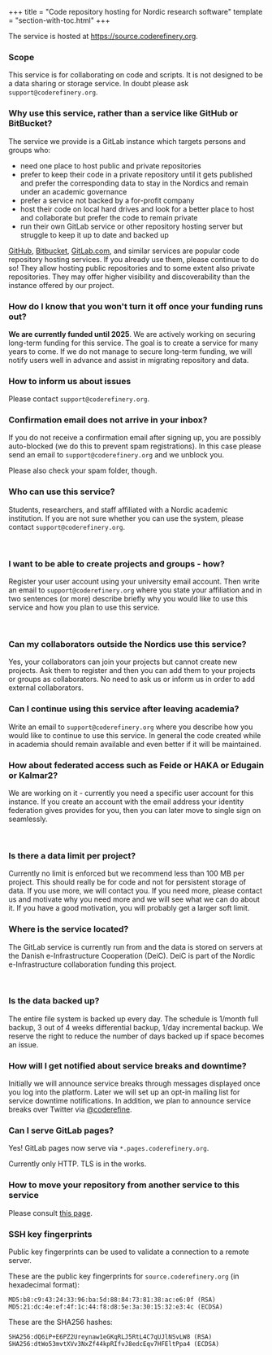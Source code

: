 +++
title = "Code repository hosting for Nordic research software"
template = "section-with-toc.html"
+++

The service is hosted at <https://source.coderefinery.org>.


### Scope

This service is for collaborating on code and scripts. It is not designed to be a data sharing
or storage service. In doubt please ask `support@coderefinery.org`.


### Why use this service, rather than a service like GitHub or BitBucket?

The service we provide is a GitLab instance which targets persons and groups who:

- need one place to host public and private repositories
- prefer to keep their code in a private repository until it gets published and
  prefer the corresponding data to stay in the Nordics and remain under an
  academic governance
- prefer a service not backed by a for-profit company
- host their code on local hard drives and look for a better place to host and
  collaborate but prefer the code to remain private
- run their own GitLab service or other repository hosting server but struggle
  to keep it up to date and backed up

[GitHub](https://github.com), [Bitbucket](https://bitbucket.org),
[GitLab.com](https://gitlab.com), and similar services are popular code
repository hosting services.  If you already use them, please continue to do
so! They allow hosting public repositories and to some extent also private
repositories.  They may offer higher visibility and discoverability than the
instance offered by our project.


### How do I know that you won't turn it off once your funding runs out?

**We are currently funded until 2025**. We are actively working on
securing long-term funding for this service. The goal is to create a service
for many years to come. If we do not manage to secure long-term funding, we
will notify users well in advance and assist in migrating repository and data.


### How to inform us about issues

Please contact `support@coderefinery.org`.


### Confirmation email does not arrive in your inbox?

If you do not receive a confirmation email after signing up, you are possibly auto-blocked
(we do this to prevent spam registrations). In this case please send an email
to `support@coderefinery.org` and we unblock you.

Please also check your spam folder, though.


### Who can use this service?

Students, researchers, and staff affiliated with a Nordic academic institution.
If you are not sure whether you can use the system, please contact
`support@coderefinery.org`.

 
### I want to be able to create projects and groups - how?

Register your user account using your university email account. Then write an
email to `support@coderefinery.org` where you state your affiliation and in two
sentences (or more) describe briefly why you would like to use this service
and how you plan to use this service.

 
### Can my collaborators outside the Nordics use this service?

Yes, your collaborators can join your projects but cannot create new projects.
Ask them to register and then you can add them to your projects or groups as collaborators.
No need to ask us or inform us in order to add external collaborators.


### Can I continue using this service after leaving academia?

Write an email to `support@coderefinery.org` where you describe how you would
like to continue to use this service. In general the code created while in
academia should remain available and even better if it will be maintained.


### How about federated access such as Feide or HAKA or Edugain or Kalmar2?

We are working on it - currently you need a specific user account for this
instance. If you create an account with the email address your identity
federation gives provides for you, then you can later move to single sign on
seamlessly.

 
### Is there a data limit per project?

Currently no limit is enforced but we recommend less than 100 MB per project.
This should really be for code and not for persistent storage of data. If you
use more, we will contact you. If you need more, please contact us and motivate
why you need more and we will see what we can do about it. If you have a good
motivation, you will probably get a larger soft limit.


### Where is the service located?

The GitLab service is currently run from and the data is stored on servers at the
Danish e-Infrastructure Cooperation (DeiC). DeiC is part of the Nordic
e-Infrastructure collaboration funding this project.

 
### Is the data backed up?

The entire file system is backed up every day.  The schedule is 1/month full
backup, 3 out of 4 weeks differential backup, 1/day incremental backup.  We
reserve the right to reduce the number of days backed up if space becomes an
issue.


### How will I get notified about service breaks and downtime?

Initially we will announce service breaks through messages displayed once you
log into the platform. Later we will set up an opt-in mailing list for service
downtime notifications. In addition, we plan to announce service breaks over
Twitter via
[@coderefine](https://twitter.com/coderefine).


### Can I serve GitLab pages?

Yes! GitLab pages now serve via `*.pages.coderefinery.org`.

Currently only HTTP. TLS is in the works.


### How to move your repository from another service to this service

Please consult [this page](moving).


### SSH key fingerprints

Public key fingerprints can be used to validate a connection to a remote server.

These are the public key fingerprints for `source.coderefinery.org` (in hexadecimal format):

    MD5:b8:c9:43:24:33:96:ba:5d:88:84:73:81:38:ac:e6:0f (RSA)
    MD5:21:dc:4e:ef:4f:1c:44:f8:d8:5e:3a:30:15:32:e3:4c (ECDSA)

These are the SHA256 hashes:

    SHA256:dQ6iP+E6PZ2Ureynaw1eGKqRLJ5RtL4C7qUJlNSvLW8 (RSA)
    SHA256:dtWo53mvtXVv3NxZf44kpRIfvJ8edcEqv7HFEltPpa4 (ECDSA)
